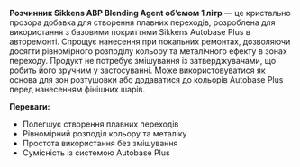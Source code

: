 **Розчинник Sikkens ABP Blending Agent об’ємом 1 літр** — це кристально прозора добавка для створення плавних переходів, розроблена для використання з базовими покриттями Sikkens Autobase Plus в авторемонті. Спрощує нанесення при локальних ремонтах, дозволяючи досягти рівномірного розподілу кольору та металічного ефекту в зонах переходу. Продукт не потребує змішування із затверджувачами, що робить його зручним у застосуванні. Може використовуватися як основа для зон розтушовки або додаватися до кольорів Autobase Plus перед нанесенням фінішних шарів.

**Переваги:**

- Полегшує створення плавних переходів
- Рівномірний розподіл кольору та металіку
- Простота використання без змішування
- Сумісність із системою Autobase Plus
